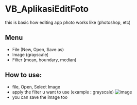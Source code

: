 # VB_AplikasiEditFoto
this is basic how editing app photo works like (photoshop, etc)

## Menu
- File (New, Open, Save as)
- Image (grayscale)
- Filter (mean, boundary, median)

## How to use:
- file, Open, Select Image
- apply the filter u want to use (example : grayscale)
  ![image](https://github.com/bluelaned/VS_AplikasiEditFoto/assets/43365136/cb067e83-c02f-4d8c-acd2-8b48ce0f8285)
- you can save the image too
